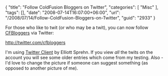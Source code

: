 {
	"title": "Follow ColdFusion Bloggers on Twitter",
	"categories": [
		"Misc"
	],
	"tags": [],
	"date": "2008-07-14T16:07:00+06:00",
	"url": "/2008/07/14/Follow-ColdFusion-Bloggers-on-Twitter",
	"guid": "2933"
}

For those who like to twit (or who may be a twit), you can now follow <a href="http://www.coldfusionbloggers.org">CFBloggers</a> via Twitter:

<a href="http://twitter.com/cfbloggers">http://twitter.com/cfbloggers</a>

I'm using <a href="http://twitterclient.riaforge.org/">Twitter Client</a> by Elliott Sprehn. If you view <i>all</i> the twits on the account you will see some older entries which come from my testing. Also - I'd love to change the picture if someone can suggest something (as opposed to another picture of me).